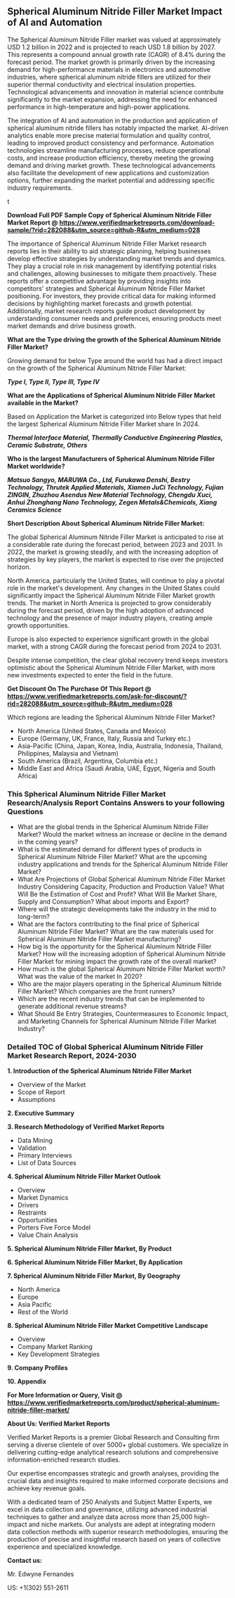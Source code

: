 <h2>Spherical Aluminum Nitride Filler Market Impact of AI and Automation</h2><p>The Spherical Aluminum Nitride Filler market was valued at approximately USD 1.2 billion in 2022 and is projected to reach USD 1.8 billion by 2027. This represents a compound annual growth rate (CAGR) of 8.4% during the forecast period. The market growth is primarily driven by the increasing demand for high-performance materials in electronics and automotive industries, where spherical aluminum nitride fillers are utilized for their superior thermal conductivity and electrical insulation properties. Technological advancements and innovation in material science contribute significantly to the market expansion, addressing the need for enhanced performance in high-temperature and high-power applications.</p><p>The integration of AI and automation in the production and application of spherical aluminum nitride fillers has notably impacted the market. AI-driven analytics enable more precise material formulation and quality control, leading to improved product consistency and performance. Automation technologies streamline manufacturing processes, reduce operational costs, and increase production efficiency, thereby meeting the growing demand and driving market growth. These technological advancements also facilitate the development of new applications and customization options, further expanding the market potential and addressing specific industry requirements.</p>t</p><p id="" class=""><strong>Download Full PDF Sample Copy of Spherical Aluminum Nitride Filler Market Report @ <a href="https://www.verifiedmarketreports.com/download-sample/?rid=282088&utm_source=github-R&utm_medium=028" target="_blank">https://www.verifiedmarketreports.com/download-sample/?rid=282088&utm_source=github-R&utm_medium=028</a></strong></p><p>The importance of&nbsp;Spherical Aluminum Nitride Filler Market research reports lies in their ability to aid strategic planning, helping businesses develop effective strategies by understanding market trends and dynamics. They play a crucial role in risk management by identifying potential risks and challenges, allowing businesses to mitigate them proactively. These reports offer a competitive advantage by providing insights into competitors' strategies and Spherical Aluminum Nitride Filler Market positioning. For investors, they provide critical data for making informed decisions by highlighting market forecasts and growth potential. Additionally, market research reports guide product development by understanding consumer needs and preferences, ensuring products meet market demands and drive business growth.</p><p><strong>What are the&nbsp;Type driving the growth of the Spherical Aluminum Nitride Filler Market?</strong></p><p id="" class="">Growing demand for below Type around the world has had a direct impact on the growth of the Spherical Aluminum Nitride Filler Market:</p><em><strong>Type I, Type II, Type III, Type IV</strong></em></p><strong>What are the&nbsp;Applications&nbsp;of Spherical Aluminum Nitride Filler Market available in the Market?</strong></p><p id="" class="">Based on Application the Market is categorized into Below types that held the largest Spherical Aluminum Nitride Filler Market share In 2024.</p><em><strong>Thermal Interface Material, Thermally Conductive Engineering Plastics, Ceramic Substrate, Others</strong></em></p><strong>Who is the largest Manufacturers of Spherical Aluminum Nitride Filler Market worldwide?</strong></p><p><em><strong>Matsuo Sangyo, MARUWA Co., Ltd, Furukawa Denshi, Bestry Technology, Thrutek Applied Materials, Xiamen JuCi Technology, Fujian ZINGIN, Zhuzhou Asendus New Material Technology, Chengdu Xuci, Anhui Zhonghang Nano Technology, Zegen Metals&Chemicals, Xiang Ceramics Science</strong></em></p><p id="" class=""><strong>Short Description About Spherical Aluminum Nitride Filler Market:</strong></p><p>The global Spherical Aluminum Nitride Filler Market is anticipated to rise at a considerable rate during the forecast period, between 2023 and 2031. In 2022, the market is growing steadily, and with the increasing adoption of strategies by key players, the market is expected to rise over the projected horizon.</p><p>North America, particularly the United States, will continue to play a pivotal role in the market's development. Any changes in the United States could significantly impact the Spherical Aluminum Nitride Filler Market growth trends. The market in North America is projected to grow considerably during the forecast period, driven by the high adoption of advanced technology and the presence of major industry players, creating ample growth opportunities.</p><p>Europe is also expected to experience significant growth in the global market, with a strong CAGR during the forecast period from 2024 to 2031.</p><p>Despite intense competition, the clear global recovery trend keeps investors optimistic about the Spherical Aluminum Nitride Filler Market, with more new investments expected to enter the field in the future.</p><p id="" class=""><strong>Get Discount On The Purchase Of This Report @ <a href="https://www.verifiedmarketreports.com/ask-for-discount/?rid=282088&utm_source=github-R&utm_medium=028" target="_blank">https://www.verifiedmarketreports.com/ask-for-discount/?rid=282088&utm_source=github-R&utm_medium=028</a></strong></p>Which regions are leading the Spherical Aluminum Nitride Filler Market?</p><ul><li>North America (United States, Canada and Mexico)</li><li>Europe (Germany, UK, France, Italy, Russia and Turkey etc.)</li><li>Asia-Pacific (China, Japan, Korea, India, Australia, Indonesia, Thailand, Philippines, Malaysia and Vietnam)</li><li>South America (Brazil, Argentina, Columbia etc.)</li><li>Middle East and Africa (Saudi Arabia, UAE, Egypt, Nigeria and South Africa)</li></ul><h3 id="" class="">This Spherical Aluminum Nitride Filler Market Research/Analysis Report Contains Answers to your following Questions</h3><ul><li>What are the global trends in the Spherical Aluminum Nitride Filler Market? Would the market witness an increase or decline in the demand in the coming years?</li><li>What is the estimated demand for different types of products in Spherical Aluminum Nitride Filler Market? What are the upcoming industry applications and trends for the Spherical Aluminum Nitride Filler Market?</li><li>What Are Projections of Global Spherical Aluminum Nitride Filler Market Industry Considering Capacity, Production and Production Value? What Will Be the Estimation of Cost and Profit? What Will Be Market Share, Supply and Consumption? What about imports and Export?</li><li>Where will the strategic developments take the industry in the mid to long-term?</li><li>What are the factors contributing to the final price of Spherical Aluminum Nitride Filler Market? What are the raw materials used for Spherical Aluminum Nitride Filler Market manufacturing?</li><li>How big is the opportunity for the Spherical Aluminum Nitride Filler Market? How will the increasing adoption of Spherical Aluminum Nitride Filler Market for mining impact the growth rate of the overall market?</li><li>How much is the global Spherical Aluminum Nitride Filler Market worth? What was the value of the market In 2020?</li><li>Who are the major players operating in the Spherical Aluminum Nitride Filler Market? Which companies are the front runners?</li><li>Which are the recent industry trends that can be implemented to generate additional revenue streams?</li><li>What Should Be Entry Strategies, Countermeasures to Economic Impact, and Marketing Channels for Spherical Aluminum Nitride Filler Market Industry?</li></ul><h3 id="" class="">Detailed TOC of Global Spherical Aluminum Nitride Filler Market Research Report, 2024-2030</h3><p id="" class=""><strong>1. Introduction of the Spherical Aluminum Nitride Filler Market</strong></p><ul><li>Overview of the Market</li><li>Scope of Report</li><li>Assumptions</li></ul><p id="" class=""><strong>2. Executive Summary</strong></p><p id="" class=""><strong>3. Research Methodology of Verified Market Reports</strong></p><ul><li>Data Mining</li><li>Validation</li><li>Primary Interviews</li><li>List of Data Sources</li></ul><p id="" class=""><strong>4. Spherical Aluminum Nitride Filler Market Outlook</strong></p><ul><li>Overview</li><li>Market Dynamics</li><li>Drivers</li><li>Restraints</li><li>Opportunities</li><li>Porters Five Force Model</li><li>Value Chain Analysis</li></ul><p id="" class=""><strong>5. Spherical Aluminum Nitride Filler Market, By Product</strong></p><p id="" class=""><strong>6. Spherical Aluminum Nitride Filler Market, By Application</strong></p><p id="" class=""><strong>7. Spherical Aluminum Nitride Filler Market, By Geography</strong></p><ul><li>North America</li><li>Europe</li><li>Asia Pacific</li><li>Rest of the World</li></ul><p id="" class=""><strong>8. Spherical Aluminum Nitride Filler Market Competitive Landscape</strong></p><ul><li>Overview</li><li>Company Market Ranking</li><li>Key Development Strategies</li></ul><p id="" class=""><strong>9. Company Profiles</strong></p><p id="" class=""><strong>10. Appendix</strong></p><p id="" class=""><strong>For More Information or Query, Visit @ <a href="https://www.verifiedmarketreports.com/product/spherical-aluminum-nitride-filler-market/" target="_blank">https://www.verifiedmarketreports.com/product/spherical-aluminum-nitride-filler-market/</a></strong></p><p id="" class=""><strong>About Us: Verified Market Reports</strong></p><p id="" class="">Verified Market Reports is a premier Global Research and Consulting firm serving a diverse clientele of over 5000+ global customers. We specialize in delivering cutting-edge analytical research solutions and comprehensive information-enriched research studies.</p><p id="" class="">Our expertise encompasses strategic and growth analyses, providing the crucial data and insights required to make informed corporate decisions and achieve key revenue goals.</p><p id="" class="">With a dedicated team of 250 Analysts and Subject Matter Experts, we excel in data collection and governance, utilizing advanced industrial techniques to gather and analyze data across more than 25,000 high-impact and niche markets. Our analysts are adept at integrating modern data collection methods with superior research methodologies, ensuring the production of precise and insightful research based on years of collective experience and specialized knowledge.</p><p id="" class=""><strong>Contact us:</strong></p><p id="" class="">Mr. Edwyne Fernandes</p><p id="" class="">US: +1(302) 551-2611</p>